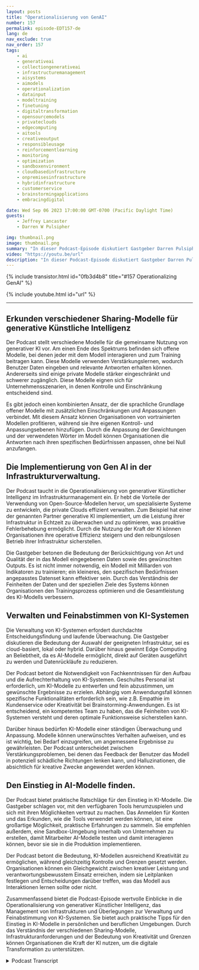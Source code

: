 ```yaml
---
layout: posts
title: "Operationalisierung von GenAI"
number: 157
permalink: episode-EDT157-de
lang: de
nav_exclude: true
nav_order: 157
tags:
    - ai
    - generativeai
    - collectiongenerativeai
    - infrastructuremanagement
    - aisystems
    - aimodels
    - operationalization
    - datainput
    - modeltraining
    - finetuning
    - digitaltransformation
    - opensourcemodels
    - privateclouds
    - edgecomputing
    - aitools
    - creativeoutput
    - responsibleusage
    - reinforcementlearning
    - monitoring
    - optimization
    - sandboxenvironment
    - cloudbasedinfrastructure
    - onpremisesinfrastructure
    - hybridinfrastructure
    - customerservice
    - brainstormingapplications
    - embracingdigital

date: Wed Sep 06 2023 17:00:00 GMT-0700 (Pacific Daylight Time)
guests:
    - Jeffrey Lancaster
    - Darren W Pulsipher

img: thumbnail.png
image: thumbnail.png
summary: "In dieser Podcast-Episode diskutiert Gastgeber Darren Pulsipher, Chief Solution Architect des öffentlichen Sektors bei Intel, die Operationalisierung von generativer Künstlicher Intelligenz (AI) mit dem wiederkehrenden Gast Dr. Jeffrey Lancaster. Sie erkunden verschiedene Sharing-Modelle von generativer KI, einschließlich öffentlicher, privater und gemeinschaftlicher Modelle. Der Podcast behandelt Themen wie Open-Source-Modelle, Infrastrukturmanagement und Überlegungen zur Bereitstellung und Wartung von KI-Systemen. Es wird außerdem auf die Bedeutung von Kreativität, Personalisierung und dem Einstieg in AI-Modelle eingegangen."
video: "https://youtu.be/url"
description: "In dieser Podcast-Episode diskutiert Gastgeber Darren Pulsipher, Chief Solution Architect des öffentlichen Sektors bei Intel, die Operationalisierung von generativer Künstlicher Intelligenz (AI) mit dem wiederkehrenden Gast Dr. Jeffrey Lancaster. Sie erkunden verschiedene Sharing-Modelle von generativer KI, einschließlich öffentlicher, privater und gemeinschaftlicher Modelle. Der Podcast behandelt Themen wie Open-Source-Modelle, Infrastrukturmanagement und Überlegungen zur Bereitstellung und Wartung von KI-Systemen. Es wird außerdem auf die Bedeutung von Kreativität, Personalisierung und dem Einstieg in AI-Modelle eingegangen."
---
```


<div>
{% include transistor.html id="0fb3d4b8" title="#157 Operationalizing GenAI" %}

{% include youtube.html id="url" %}
</div>

---

## Erkunden verschiedener Sharing-Modelle für generative Künstliche Intelligenz

Der Podcast stellt verschiedene Modelle für die gemeinsame Nutzung von generativer KI vor. Am einen Ende des Spektrums befinden sich offene Modelle, bei denen jeder mit dem Modell interagieren und zum Training beitragen kann. Diese Modelle verwenden Verstärkungslernen, wodurch Benutzer Daten eingeben und relevante Antworten erhalten können. Andererseits sind einige private Modelle stärker eingeschränkt und schwerer zugänglich. Diese Modelle eignen sich für Unternehmensszenarien, in denen Kontrolle und Einschränkung entscheidend sind.

Es gibt jedoch einen kombinierten Ansatz, der die sprachliche Grundlage offener Modelle mit zusätzlichen Einschränkungen und Anpassungen verbindet. Mit diesem Ansatz können Organisationen von vortrainierten Modellen profitieren, während sie ihre eigenen Kontroll- und Anpassungsebenen hinzufügen. Durch die Anpassung der Gewichtungen und der verwendeten Wörter im Modell können Organisationen die Antworten nach ihren spezifischen Bedürfnissen anpassen, ohne bei Null anzufangen.

## Die Implementierung von Gen AI in der Infrastrukturverwaltung.

Der Podcast taucht in die Operationalisierung von generativer Künstlicher Intelligenz im Infrastrukturmanagement ein. Er hebt die Vorteile der Verwendung von Open-Source-Modellen hervor, um spezialisierte Systeme zu entwickeln, die private Clouds effizient verwalten. Zum Beispiel hat einer der genannten Partner generative KI implementiert, um die Leistung ihrer Infrastruktur in Echtzeit zu überwachen und zu optimieren, was proaktive Fehlerbehebung ermöglicht. Durch die Nutzung der Kraft der KI können Organisationen ihre operative Effizienz steigern und den reibungslosen Betrieb ihrer Infrastruktur sicherstellen.

Die Gastgeber betonen die Bedeutung der Berücksichtigung von Art und Qualität der in das Modell eingegebenen Daten sowie des gewünschten Outputs. Es ist nicht immer notwendig, ein Modell mit Milliarden von Indikatoren zu trainieren; ein kleineres, den spezifischen Bedürfnissen angepasstes Datenset kann effektiver sein. Durch das Verständnis der Feinheiten der Daten und der speziellen Ziele des Systems können Organisationen den Trainingsprozess optimieren und die Gesamtleistung des KI-Modells verbessern.

## Verwalten und Feinabstimmen von KI-Systemen

Die Verwaltung von KI-Systemen erfordert durchdachte Entscheidungsfindung und laufende Überwachung. Die Gastgeber diskutieren die Bedeutung der Auswahl der geeigneten Infrastruktur, sei es cloud-basiert, lokal oder hybrid. Darüber hinaus gewinnt Edge Computing an Beliebtheit, da es AI-Modelle ermöglicht, direkt auf Geräten ausgeführt zu werden und Datenrückläufe zu reduzieren.

Der Podcast betont die Notwendigkeit von Fachkenntnissen für den Aufbau und die Aufrechterhaltung von KI-Systemen. Geschultes Personal ist erforderlich, um KI-Modelle zu entwerfen und fein abzustimmen, um gewünschte Ergebnisse zu erzielen. Abhängig vom Anwendungsfall können spezifische Funktionalitäten erforderlich sein, wie z.B. Empathie im Kundenservice oder Kreativität bei Brainstorming-Anwendungen. Es ist entscheidend, ein kompetentes Team zu haben, das die Feinheiten von KI-Systemen versteht und deren optimale Funktionsweise sicherstellen kann.

Darüber hinaus bedürfen KI-Modelle einer ständigen Überwachung und Anpassung. Modelle können unerwünschtes Verhalten aufweisen, und es ist wichtig, bei Bedarf einzugreifen, um angemessene Ergebnisse zu gewährleisten. Der Podcast unterscheidet zwischen Verstärkungsproblemen, bei denen das Feedback der Benutzer das Modell in potenziell schädliche Richtungen lenken kann, und Halluzinationen, die absichtlich für kreative Zwecke angewendet werden können.

## Den Einstieg in AI-Modelle finden.

Der Podcast bietet praktische Ratschläge für den Einstieg in KI-Modelle. Die Gastgeber schlagen vor, mit den verfügbaren Tools herumzuspielen und sich mit ihren Möglichkeiten vertraut zu machen. Das Anmelden für Konten und das Erkunden, wie die Tools verwendet werden können, ist eine großartige Möglichkeit, praktische Erfahrungen zu sammeln. Sie empfehlen außerdem, eine Sandbox-Umgebung innerhalb von Unternehmen zu erstellen, damit Mitarbeiter AI-Modelle testen und damit interagieren können, bevor sie sie in die Produktion implementieren.

Der Podcast betont die Bedeutung, KI-Modellen ausreichend Kreativität zu ermöglichen, während gleichzeitig Kontrolle und Grenzen gesetzt werden. Organisationen können ein Gleichgewicht zwischen kreativer Leistung und verantwortungsbewusstem Einsatz erreichen, indem sie Leitplanken festlegen und Entscheidungen darüber treffen, was das Modell aus Interaktionen lernen sollte oder nicht.

Zusammenfassend bietet die Podcast-Episode wertvolle Einblicke in die Operationalisierung von generativer Künstlicher Intelligenz, das Management von Infrastrukturen und Überlegungen zur Verwaltung und Feinabstimmung von KI-Systemen. Sie bietet auch praktische Tipps für den Einstieg in KI-Modelle in persönlichen und beruflichen Umgebungen. Durch das Verständnis der verschiedenen Sharing-Modelle, Infrastrukturanforderungen und der Bedeutung von Kreativität und Grenzen können Organisationen die Kraft der KI nutzen, um die digitale Transformation zu unterstützen.



<details>
<summary> Podcast Transcript </summary>

<p></p>

</details>
